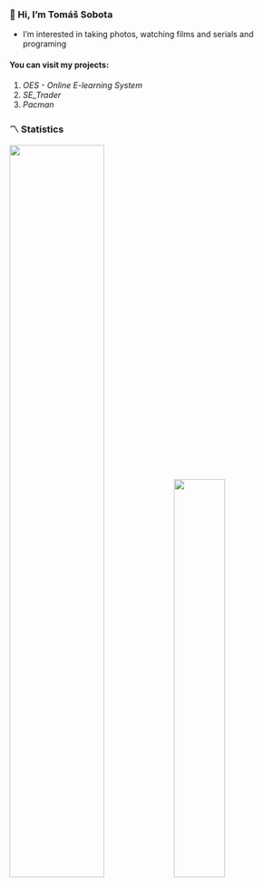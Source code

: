 ### 👋 Hi, I’m Tomáš Sobota

* I’m interested in taking photos, watching films and serials and programing

#### You can visit my projects:
  1. _OES - Online E-learning System_
  2. _SE_Trader_
  3. _Pacman_

### 〽️ Statistics
<img align="" width="57.5%" src="https://github-readme-stats-beta-two-21.vercel.app/api?username=Kkobarii&hide_title=true&hide_border=true&show_icons=true&include_all_commits=true&line_height=21&border_radius=0&title_color=246bfa&icon_color=246bfa&text_color=959598&bg_color=9ca3af00" /><img align="" width="42.4%" src="https://github-readme-stats-beta-two-21.vercel.app/api/top-langs/?username=sobotat&hide_title=true&hide_border=true&layout=compact&border_radius=0&title_color=41b883&icon_color=41b883&text_color=959598&bg_color=9ca3af00" />
